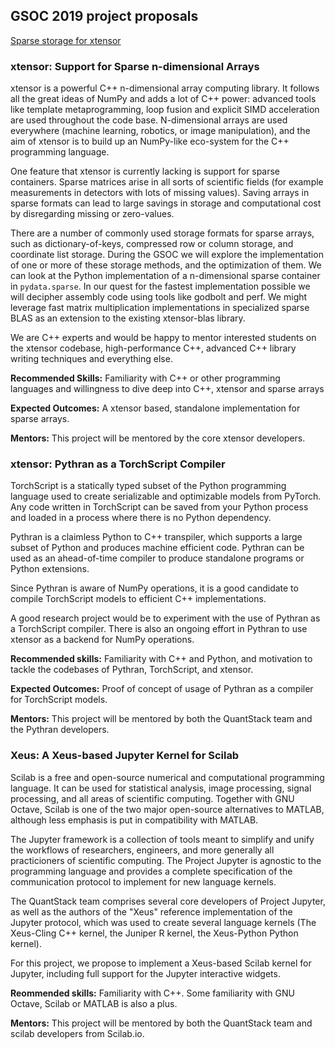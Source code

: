 ## GSOC 2019 project proposals

[Sparse storage for xtensor](#xtensor)

### **xtensor**: Support for Sparse n-dimensional Arrays

xtensor is a powerful C++ n-dimensional array computing library. It follows
all the great ideas of NumPy and adds a lot of C++ power: advanced tools like
template metaprogramming, loop fusion and explicit SIMD acceleration are used
throughout the code base. N-dimensional arrays are used everywhere (machine
learning, robotics, or image manipulation), and the aim of xtensor is to build
up an NumPy-like eco-system for the C++ programming language.

One feature that xtensor is currently lacking is support for sparse containers.
Sparse matrices arise in all sorts of scientific fields (for example
measurements in detectors with lots of missing values). Saving arrays in sparse
formats can lead to large savings in storage and computational cost by
disregarding missing or zero-values.

There are a number of commonly used storage formats for sparse arrays, such as
dictionary-of-keys, compressed row or column storage, and coordinate list
storage. During the GSOC we will explore the implementation of one or more of
these storage methods, and the optimization of them. We can look at the Python
implementation of a n-dimensional sparse container in `pydata.sparse`. In our
quest for the fastest implementation possible we will decipher assembly code
using tools like godbolt and perf. We might leverage fast matrix multiplication
implementations in specialized sparse BLAS as an extension to the existing
xtensor-blas library.

We are C++ experts and would be happy to mentor interested students on the
xtensor codebase, high-performance C++, advanced C++ library writing techniques
and everything else.

**Recommended Skills:** Familiarity with C++ or other programming languages and
willingness to dive deep into C++, xtensor and sparse arrays 

**Expected Outcomes:** A xtensor based, standalone implementation for sparse
arrays.

**Mentors:** This project will be mentored by the core xtensor developers.

### **xtensor**: Pythran as a TorchScript Compiler

TorchScript is a statically typed subset of the Python programming language used
to create serializable and optimizable models from PyTorch. Any code written in
TorchScript can be saved from your Python process and loaded in a process where
there is no Python dependency.

Pythran is a claimless Python to C++ transpiler, which supports a large subset of
Python and produces machine efficient code. Pythran can be used as an
ahead-of-time compiler to produce standalone programs or Python extensions.

Since Pythran is aware of NumPy operations, it is a good candidate to compile
TorchScript models to efficient C++ implementations.

A good research project would be to experiment with the use of Pythran as a
TorchScript compiler. There is also an ongoing effort in Pythran to use xtensor
as a backend for NumPy operations.

**Recommended skills:** Familiarity with C++ and Python, and motivation to
tackle the codebases of Pythran, TorchScript, and xtensor.

**Expected Outcomes:** Proof of concept of usage of Pythran as a compiler for
TorchScript models.

**Mentors:** This project will be mentored by both the QuantStack team and the
Pythran developers.

### **Xeus:** A Xeus-based Jupyter Kernel for Scilab

Scilab is a free and open-source numerical and computational programming
language. It can be used for statistical analysis, image processing, signal
processing, and all areas of scientific computing. Together with GNU Octave,
Scilab is one of the two major open-source alternatives to MATLAB, although
less emphasis is put in compatibility with MATLAB.

The Jupyter framework is a collection of tools meant to simplify and unify the
workflows of researchers, engineers, and more generally all practicioners of
scientific computing. The Project Jupyter is agnostic to the programming
language and provides a complete specification of the communication protocol
to implement for new language kernels.

The QuantStack team comprises several core developers of Project Jupyter, as
well as the authors of the "Xeus" reference implementation of the Jupyter
protocol, which was used to create several language kernels (The Xeus-Cling
C++ kernel, the Juniper R kernel, the Xeus-Python Python kernel).

For this project, we propose to implement a Xeus-based Scilab kernel for
Jupyter, including full support for the Jupyter interactive widgets.

**Reommended skills:** Familiarity with C++. Some familiarity with GNU Octave,
Scilab or MATLAB is also a plus.

**Mentors:** This project will be mentored by both the QuantStack team and
scilab developers from Scilab.io.


